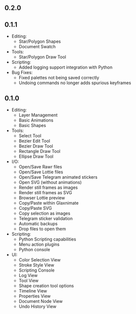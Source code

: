## 0.2.0

## 0.1.1
 * Editing:
    * Star/Polygon Shapes
    * Document Swatch
 * Tools:
    * Star/Polygon Draw Tool
 * Scripting:
    * Added logging support integration with Python
 * Bug Fixes:
    * Fixed palettes not being saved correctly
    * Undoing commands no longer adds spurious keyframes

## 0.1.0
 * Editing:
    * Layer Management
    * Basic Animations
    * Basic Shapes
 * Tools:
    * Select Tool
    * Bezier Edit Tool
    * Bezier Draw Tool
    * Rectangle Draw Tool
    * Ellipse Draw Tool
 * I/O:
    * Open/Save Rawr files
    * Open/Save Lottie files
    * Open/Save Telegram animated stickers
    * Open SVG (without animations)
    * Render still frames as images
    * Render still frames as SVG
    * Browser Lottie preview
    * Copy/Paste within Glaxnimate
    * Copy/Paste SVG
    * Copy selection as images
    * Telegram sticker validation
    * Automatic backups
    * Drop files to open them
 * Scripting:
    * Python Scripting capabilities
    * Menu action plugins
    * Python console
 * UI:
    * Color Selection View
    * Stroke Style View
    * Scripting Console
    * Log View
    * Tool View
    * Shape creation tool options
    * Timeline View
    * Properties View
    * Document Node View
    * Undo History View
